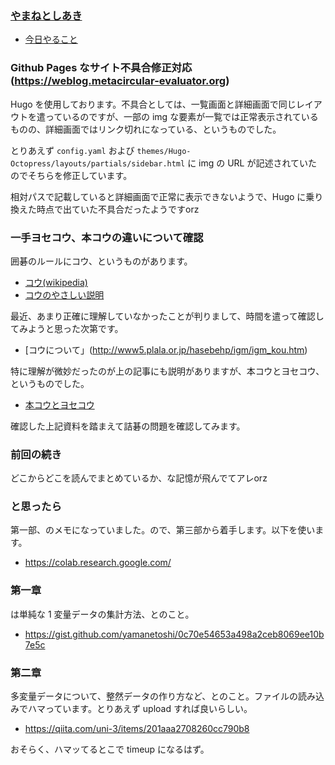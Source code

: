 ### [やまねとしあき](https://twitter.com/yamanetoshi)

- [今日やること](https://github.com/JavaKueche/great-okinawa/issues/14)

### Github Pages なサイト不具合修正対応 (https://weblog.metacircular-evaluator.org)

Hugo を使用しております。不具合としては、一覧画面と詳細画面で同じレイアウトを遣っているのですが、一部の img な要素が一覧では正常表示されているものの、詳細画面ではリンク切れになっている、というものでした。

とりあえず `config.yaml` および `themes/Hugo-Octopress/layouts/partials/sidebar.html` に img の URL が記述されていたのでそちらを修正しています。

相対パスで記載していると詳細画面で正常に表示できないようで、Hugo に乗り換えた時点で出ていた不具合だったようですorz

### 一手ヨセコウ、本コウの違いについて確認

囲碁のルールにコウ、というものがあります。

- [コウ(wikipedia)](https://ja.wikipedia.org/wiki/%E3%82%B3%E3%82%A6)
- [コウのやさしい説明](http://www.pandanet.co.jp/igonyumon/06-01.htm)

最近、あまり正確に理解していなかったことが判りまして、時間を遣って確認してみようと思った次第です。

- [コウについて」(http://www5.plala.or.jp/hasebehp/igm/igm_kou.htm)

特に理解が微妙だったのが上の記事にも説明がありますが、本コウとヨセコウ、というものでした。

- [本コウとヨセコウ](https://blog.goo.ne.jp/liebestraum777/e/8affece3d7b708a458101ce2ac3b76d3)

確認した上記資料を踏まえて詰碁の問題を確認してみます。

### 前回の続き

どこからどこを読んでまとめているか、な記憶が飛んでてアレorz

### と思ったら

第一部、のメモになっていました。ので、第三部から着手します。以下を使います。

- https://colab.research.google.com/

### 第一章

は単純な 1 変量データの集計方法、とのこと。

- https://gist.github.com/yamanetoshi/0c70e54653a498a2ceb8069ee10b7e5c

### 第二章

多変量データについて、整然データの作り方など、とのこと。ファイルの読み込みでハマっています。とりあえず upload すれば良いらしい。

- https://qiita.com/uni-3/items/201aaa2708260cc790b8

おそらく、ハマッてるとこで timeup になるはず。
